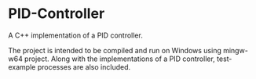 # PID-Controller
A C++ implementation of a PID controller. 

The project is intended to be compiled and run on Windows using mingw-w64 project. 
Along with the implementations of a PID controller, test-example processes are also included.
